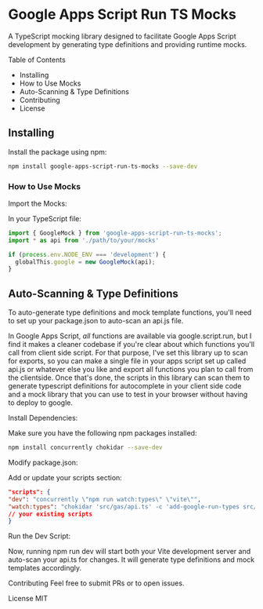 # Google Apps Script Run TS Mocks

A TypeScript mocking library designed to facilitate Google Apps Script development by generating type definitions and providing runtime mocks.

Table of Contents

- Installing
- How to Use Mocks
- Auto-Scanning & Type Definitions
- Contributing
- License

## Installing

Install the package using npm:

```bash
npm install google-apps-script-run-ts-mocks --save-dev
```

### How to Use Mocks

Import the Mocks:

In your TypeScript file:

```typescript
import { GoogleMock } from 'google-apps-script-run-ts-mocks';
import * as api from './path/to/your/mocks'

if (process.env.NODE_ENV === 'development') {
  globalThis.google = new GoogleMock(api);
}

```

## Auto-Scanning & Type Definitions

To auto-generate type definitions and mock template functions, you'll need to set up your package.json to auto-scan an api.js file.

In Google Apps Script, *all* functions are available via google.script.run, but I find it
makes a cleaner codebase if you're clear about which functions you'll call from client side script. For that purpose, I've set this library up to scan for exports, so you can make a single file in your apps script set up called api.js or whatever else you like and export
all functions you plan to call from the clientside. Once that's done, the scripts in this library can scan them to generate typescript definitions for autocomplete in your client side code and a mock library that you can use to test in your browser without having to deploy to google.

Install Dependencies:

Make sure you have the following npm packages installed:

```bash
npm install concurrently chokidar --save-dev
```

Modify package.json:

Add or update your scripts section:

```json
"scripts": {
"dev": "concurrently \"npm run watch:types\" \"vite\"",
"watch:types": "chokidar 'src/gas/api.ts' -c 'add-google-run-types src/gas/api.ts clientside-code/types/google.script.run.d.ts' && 'add-google-run-mocks src/gas/api.ts clientside-code/mock/mockApi.ts'",
// your existing scripts
}
```

Run the Dev Script:

Now, running npm run dev will start both your Vite development server and auto-scan your api.ts for changes. It will generate type definitions and mock templates accordingly.

Contributing
Feel free to submit PRs or to open issues.

License
MIT